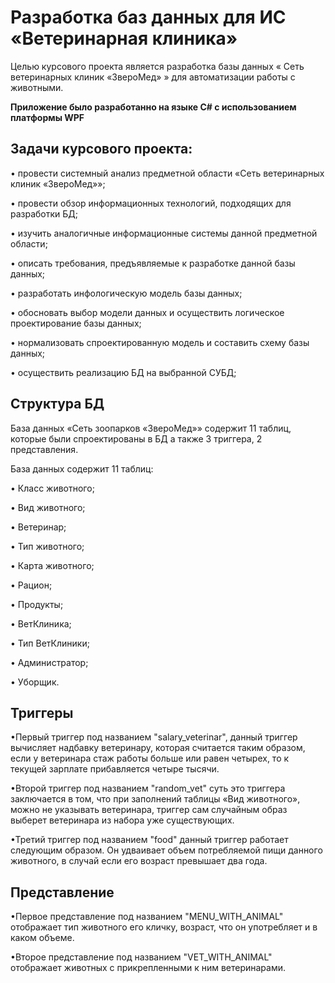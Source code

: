 # Разработка баз данных для ИС «Ветеринарная клиника»

Целью курсового проекта является разработка базы данных « Сеть ветеринарных клиник «ЗвероМед» » для автоматизации работы с животными.

**Приложение было разработанно на языке C# с использованием платформы WPF**

## Задачи курсового проекта: ##

•	провести системный анализ предметной области «Сеть ветеринарных клиник «ЗвероМед»»;

•	провести обзор информационных технологий, подходящих для разработки БД;

•	изучить аналогичные информационные системы данной предметной области;

•	описать требования, предъявляемые к разработке данной базы данных;

•	разработать инфологическую модель базы данных;

•	обосновать выбор модели данных и осуществить логическое проектирование базы данных;

•	нормализовать спроектированную модель и составить схему базы данных;

•	осуществить реализацию БД на выбранной СУБД;


## Структура БД ##

База данных «Сеть зоопарков «ЗвероМед»» содержит 11 таблиц, которые были спроектированы в БД а также 3 триггера, 2 представления.

База данных содержит 11 таблиц:

•	Класс животного;

•	Вид животного;

•	Ветеринар;

•	Тип животного;

•	Карта животного;

•	Рацион;

•	Продукты;

•	ВетКлиника;

•	Тип ВетКлиники;

•	Администратор;

•	Уборщик.


## Триггеры ##

•Первый триггер под названием "salary_veterinar", данный триггер вычисляет надбавку ветеринару, которая считается таким образом,
если у ветеринара стаж работы больше или равен четырех, то к текущей зарплате прибавляется четыре тысячи. 

•Второй триггер под названием "random_vet" суть это триггера заключается в том, что при заполнений таблицы «Вид животного», 
можно не указывать ветеринара, триггер сам случайным образ выберет ветеринара из набора уже существующих.

•Третий триггер под названием "food" данный триггер работает следующим образом.
Он удваивает объем потребляемой пищи данного животного, в случай если его возраст превышает два года.

## Представление ##

•Первое представление под названием "MENU_WITH_ANIMAL" отображает тип животного его кличку, возраст, что он употребляет и в каком объеме. 

•Второе представление под названием "VET_WITH_ANIMAL" отображает животных с прикрепленными к ним ветеринарами.

